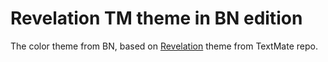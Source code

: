 # Revelation TM theme in BN edition

The color theme from BN, based on [Revelation](http://tmtheme-editor.herokuapp.com/#!/editor/theme/Revelation) theme from TextMate repo.